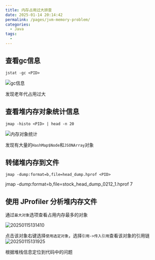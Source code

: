 ```yaml
---
title: 内存占用过大排查
date: 2025-01-14 20:14:42
permalink: /pages/jvm-memory-problem/
categories:
  - Java
tags:
  - 
---
```


## 查看gc信息

```shell
jstat -gc <PID>
```

![gc信息](https://s2.loli.net/2025/01/15/pEbjghDYtcUxNaP.png)

发现老年代占用过大

## 查看堆内存对象统计信息

```shell
jmap -histo <PID> | head -n 20
```
![内存对象统计](https://s2.loli.net/2025/01/15/VHdAgksYDr6eBSZ.png)

发现有大量的`HashMap$Node`和`JSONArray`对象

## 转储堆内存到文件

```shell
jmap -dump:format=b,file=head_dump.hprof <PID>
```
jmap -dump:format=b,file=stock_head_dump_0212_1.hprof 7

## 使用 JProfiler 分析堆内存文件

通过`最大对象`选项查看占用内存最多的对象

![20250115131410](https://s2.loli.net/2025/01/15/Oud9R8vSz67weVU.png)

点击该对象右键选择`使用选定对象`，选择`引用->传入引用`查看该对象的引用链
![20250115131925](https://s2.loli.net/2025/01/15/o7E5OpHySfVdFgJ.png)

根据堆栈信息定位到代码中的问题